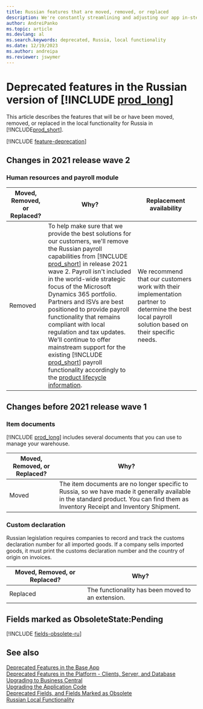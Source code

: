 ```yaml
---
title: Russian features that are moved, removed, or replaced
description: We're constantly streamlining and adjusting our app in-step with market developments. Read about the features for Russia that we have moved, removed, or replaced.
author: AndreiPanko
ms.topic: article
ms.devlang: al
ms.search.keywords: deprecated, Russia, local functionality
ms.date: 12/19/2023
ms.author: andreipa
ms.reviewer: jswymer
---
```


# Deprecated features in the Russian version of [!INCLUDE [prod_long](../includes/prod_long.md)]

This article describes the features that will be or have been moved, removed, or replaced in the local functionality for Russia in [!INCLUDE[prod_short](../includes/prod_short.md)].

[!INCLUDE [feature-deprecation](../includes/feature-deprecation.md)]

## Changes in 2021 release wave 2

### Human resources and payroll module

|Moved, Removed, or Replaced?|Why?|Replacement availability|
|----|----|----|
|Removed| To help make sure that we provide the best solutions for our customers, we'll remove the Russian payroll capabilities from [!INCLUDE [prod_short](../includes/prod_short.md)] in release 2021 wave 2. Payroll isn't included in the world-wide strategic focus of the Microsoft Dynamics 365 portfolio. Partners and ISVs are best positioned to provide payroll functionality that remains compliant with local regulation and tax updates. We'll continue to offer mainstream support for the existing [!INCLUDE [prod_short](../includes/prod_short.md)] payroll functionality accordingly to the [product lifecycle information](/lifecycle/products/?products=dynamics&terms=Business%20Central%20on-premises).|We recommend that our customers work with their implementation partner to determine the best local payroll solution based on their specific needs.|

## Changes before 2021 release wave 1

### Item documents

[!INCLUDE [prod_long](../includes/prod_long.md)] includes several documents that you can use to manage your warehouse.  

|Moved, Removed, or Replaced?|Why?|
|----|----|
|Moved| The item documents are no longer specific to Russia, so we have made it generally available in the standard product. You can find them as Inventory Receipt and Inventory Shipment. |

### Custom declaration
Russian legislation requires companies to record and track the customs declaration number for all imported goods. If a company sells imported goods, it must print the customs declaration number and the country of origin on invoices.

|Moved, Removed, or Replaced?|Why?|
|----|----|
|Replaced| The functionality has been moved to an extension. |

## Fields marked as ObsoleteState:Pending

[!INCLUDE [fields-obsolete-ru](../includes/fields-obsolete-ru.md)]

## See also

[Deprecated Features in the Base App](deprecated-features-w1.md)  
[Deprecated Features in the Platform - Clients, Server, and Database](deprecated-features-platform.md)  
[Upgrading to Business Central](upgrading-to-business-central.md)  
[Upgrading the Application Code](upgrading-the-application-code.md)  
[Deprecated Fields, and Fields Marked as Obsolete](deprecated-fields.md)  
[Russian Local Functionality](/dynamics365/business-central/LocalFunctionality/Russia/russia-local-functionality)  
